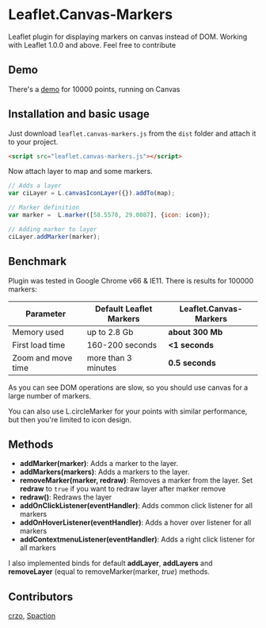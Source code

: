 # Leaflet.Canvas-Markers
Leaflet plugin for displaying markers on canvas instead of DOM. Working with Leaflet 1.0.0 and above.
Feel free to contribute

## Demo

There's a [demo](http://eJuke.github.io/Leaflet.Canvas-Markers/examples/index.html) for 10000 points, running on Canvas

## Installation and basic usage

Just download `leaflet.canvas-markers.js` from the `dist` folder and attach it to your project.

```html
<script src="leaflet.canvas-markers.js"></script>
```

Now attach layer to map and some markers.

```js
// Adds a layer
var ciLayer = L.canvasIconLayer({}).addTo(map);

// Marker definition
var marker =  L.marker([58.5578, 29.0087], {icon: icon});

// Adding marker to layer
ciLayer.addMarker(marker);
```

## Benchmark

Plugin was tested in Google Chrome v66 & IE11. There is results for 100000 markers:

<table>
  <thead>
    <tr>
      <th>Parameter</th>
      <th>Default Leaflet Markers</th>
      <th><b>Leaflet.Canvas-Markers</b></th>
    </tr>
  </thead>
  <tbody>
    <tr>
      <td>Memory used</td>
      <td>up to 2.8 Gb</td>
      <td><b>about 300 Mb</b></td>
    </tr>
    <tr>
      <td>First load time</td>
      <td>160-200 seconds</td>
      <td><b><1 seconds</b></td>
    </tr>
    <tr>
      <td>Zoom and move time</td>
      <td>more than 3 minutes</td>
      <td><b>0.5 seconds</b></td>
    </tr>
  </tbody>
</table>

As you can see DOM operations are slow, so you should use canvas for a large number of markers.

You can also use L.circleMarker for your points with similar performance, but then you're limited to icon design.

## Methods

- **addMarker(marker)**: Adds a marker to the layer.
- **addMarkers(markers)**: Adds a markers to the layer.
- **removeMarker(marker, redraw)**: Removes a marker from the layer. Set **redraw** to `true` if you want to redraw layer after marker remove
- **redraw()**: Redraws the layer
- **addOnClickListener(eventHandler)**: Adds common click listener for all markers
- **addOnHoverListener(eventHandler)**: Adds a hover over listener for all markers
- **addContextmenuListener(eventHandler)**: Adds a right click listener for all markers

I also implemented binds for default **addLayer**, **addLayers** and **removeLayer** (equal to removeMarker(marker, _true_) methods.

## Contributors

[crzo](https://github.com/crzo), [Spaction](https://github.com/Spaction)

